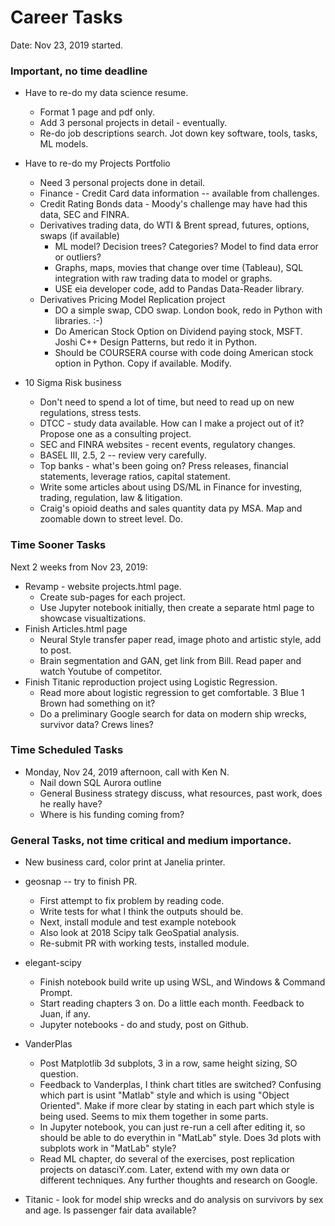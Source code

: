 # Career Tasks  

Date: Nov 23, 2019 started.  

### Important, no time deadline  

 * Have to re-do my data science resume. 
   - Format 1 page and pdf only.  
   - Add 3 personal projects in detail - eventually.  
   - Re-do job descriptions search.  Jot down key software, tools, tasks, ML models.  
 
 * Have to re-do my Projects Portfolio  
    - Need 3 personal projects done in detail.  
    - Finance - Credit Card data information -- available from challenges.  
    - Credit Rating Bonds data - Moody's challenge may have had this data, SEC and FINRA.  
    - Derivatives trading data, do WTI & Brent spread, futures, options, swaps (if available)  
      - ML model?  Decision trees?  Categories?  Model to find data error or outliers?  
      - Graphs, maps, movies that change over time (Tableau), SQL integration with raw trading data to model or graphs.  
      - USE eia developer code, add to Pandas Data-Reader library.  
    - Derivatives Pricing Model Replication project 
      - DO a simple swap, CDO swap. London book, redo in Python with libraries. :-)
      - Do American Stock Option on Dividend paying stock, MSFT.  Joshi C++ Design Patterns, but redo it in Python.  
      - Should be COURSERA course with code doing American stock option in Python.  Copy if available.  Modify. 
      
 * 10 Sigma Risk business  
    - Don't need to spend a lot of time, but need to read up on new regulations, stress tests.  
    - DTCC - study data available.  How can I make a project out of it?  Propose one as a consulting project.  
    - SEC and FINRA websites - recent events, regulatory changes.  
    - BASEL III, 2.5, 2 -- review very carefully.  
    - Top banks - what's been going on?  Press releases, financial statements, leverage ratios, capital statement.  
    - Write some articles about using DS/ML in Finance for investing, trading, regulation, law & litigation.  
    - Craig's opioid deaths and sales quantity data py MSA.  Map and zoomable down to street level.  Do.  
 
### Time Sooner Tasks 
 
Next 2 weeks from Nov 23, 2019:  

 * Revamp - website projects.html page.  
   - Create sub-pages for each project.  
   - Use Jupyter notebook initially, then create a separate html page to showcase visualtizations.  
 * Finish Articles.html page 
   - Neural Style transfer paper read, image photo and artistic style, add to post.  
   - Brain segmentation and GAN, get link from Bill.  Read paper and watch Youtube of competitor.  
 * Finish Titanic reproduction project using Logistic Regression.  
    - Read more about logistic regression to get comfortable.  3 Blue 1 Brown had something on it?  
    - Do a preliminary Google search for data on modern ship wrecks, survivor data?  Crews lines?  
   
### Time Scheduled Tasks  

 * Monday, Nov 24, 2019 afternoon, call with Ken N.
   - Nail down SQL Aurora outline
   - General Business strategy discuss, what resources, past work, does he really have?  
   - Where is his funding coming from?  
   
### General Tasks, not time critical and medium importance.   

  * New business card, color print at Janelia printer.  
  
  * geosnap -- try to finish PR.  
     - First attempt to fix problem by reading code.  
     - Write tests for what I think the outputs should be.  
     - Next, install module and test example notebook  
     - Also look at 2018 Scipy talk GeoSpatial analysis.  
     - Re-submit PR with working tests, installed module.  
     
  * elegant-scipy 
     - Finish notebook build write up using WSL, and Windows & Command Prompt.  
     - Start reading chapters 3 on.  Do a little each month.  Feedback to Juan, if any. 
     - Jupyter notebooks - do and study, post on Github.  
     
  * VanderPlas  
     - Post Matplotlib 3d subplots, 3 in a row, same height sizing, SO question.  
     - Feedback to Vanderplas, I think chart titles are switched?  Confusing which part is usint "Matlab" style and which is using "Object Oriented".  Make if more clear by stating in each part which style is being used.  Seems to mix them together in some parts.  
     - In Jupyter notebook, you can just re-run a cell after editing it, so should be able to do everythin in "MatLab" style.  Does 3d plots with subplots work in "MatLab" style?
     - Read ML chapter, do several of the exercises, post replication projects on datasciY.com.  Later, extend with my own data or different techniques.  Any further thoughts and research on Google.  
     
  * Titanic - look for model ship wrecks and do analysis on survivors by sex and age.  Is passenger fair data available? 
  
  
